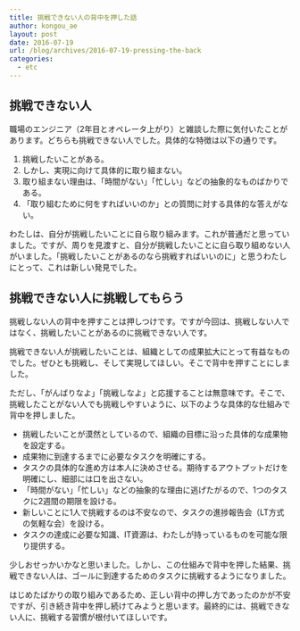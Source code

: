 ```yaml
---
title: 挑戦できない人の背中を押した話
author: kongou_ae
layout: post
date: 2016-07-19
url: /blog/archives/2016-07-19-pressing-the-back
categories:
  - etc
---
```

## 挑戦できない人

職場のエンジニア（2年目とオペレータ上がり）と雑談した際に気付いたことがあります。どちらも挑戦できない人でした。具体的な特徴は以下の通りです。

1. 挑戦したいことがある。
1. しかし、実現に向けて具体的に取り組まない。
1. 取り組まない理由は、「時間がない」「忙しい」などの抽象的なものばかりである。
1. 「取り組むために何をすればいいのか」との質問に対する具体的な答えがない。

わたしは、自分が挑戦したいことに自ら取り組みます。これが普通だと思っていました。ですが、周りを見渡すと、自分が挑戦したいことに自ら取り組めない人がいました。「挑戦したいことがあるのなら挑戦すればいいのに」と思うわたしにとって、これは新しい発見でした。

## 挑戦できない人に挑戦してもらう

挑戦しない人の背中を押すことは押しつけです。ですが今回は、挑戦しない人ではなく、挑戦したいことがあるのに挑戦できない人です。

挑戦できない人が挑戦したいことは、組織としての成果拡大にとって有益なものでした。ぜひとも挑戦し、そして実現してほしい。そこで背中を押すことにしました。

ただし、「がんばりなよ」「挑戦しなよ」と応援することは無意味です。そこで、挑戦したことがない人でも挑戦しやすいように、以下のような具体的な仕組みで背中を押しました。

- 挑戦したいことが漠然としているので、組織の目標に沿った具体的な成果物を設定する。
- 成果物に到達するまでに必要なタスクを明確にする。
- タスクの具体的な進め方は本人に決めさせる。期待するアウトプットだけを明確にし、細部には口を出さない。
- 「時間がない」「忙しい」などの抽象的な理由に逃げたがるので、1つのタスクに2週間の期限を設ける。
- 新しいことに1人で挑戦するのは不安なので、タスクの進捗報告会（LT方式の気軽な会）を設ける。
- タスクの達成に必要な知識、IT資源は、わたしが持っているものを可能な限り提供する。

少しおせっかいかなと思いました。しかし、この仕組みで背中を押した結果、挑戦できない人は、ゴールに到達するためのタスクに挑戦するようになりました。

はじめたばかりの取り組みであるため、正しい背中の押し方であったのかが不安ですが、引き続き背中を押し続けてみようと思います。最終的には、挑戦できない人に、挑戦する習慣が根付いてほしいです。
